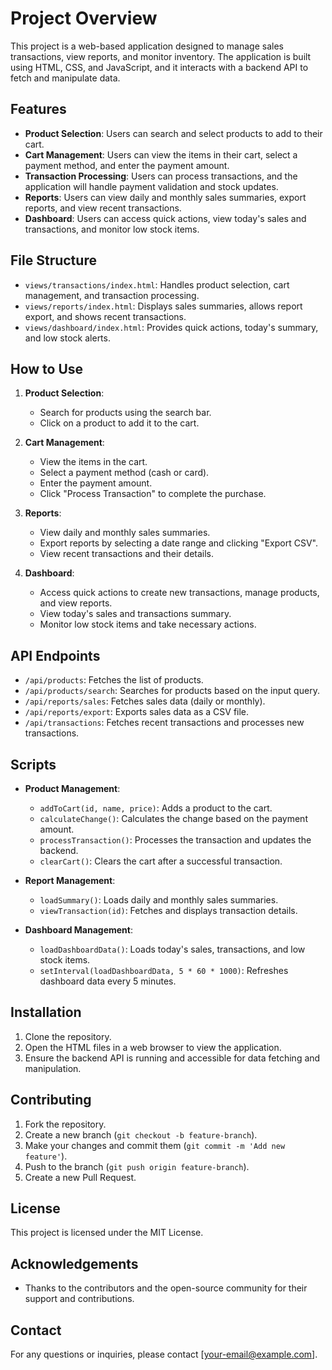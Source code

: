 # Project Overview

This project is a web-based application designed to manage sales transactions, view reports, and monitor inventory. The application is built using HTML, CSS, and JavaScript, and it interacts with a backend API to fetch and manipulate data.

## Features

- **Product Selection**: Users can search and select products to add to their cart.
- **Cart Management**: Users can view the items in their cart, select a payment method, and enter the payment amount.
- **Transaction Processing**: Users can process transactions, and the application will handle payment validation and stock updates.
- **Reports**: Users can view daily and monthly sales summaries, export reports, and view recent transactions.
- **Dashboard**: Users can access quick actions, view today's sales and transactions, and monitor low stock items.

## File Structure

- `views/transactions/index.html`: Handles product selection, cart management, and transaction processing.
- `views/reports/index.html`: Displays sales summaries, allows report export, and shows recent transactions.
- `views/dashboard/index.html`: Provides quick actions, today's summary, and low stock alerts.

## How to Use

1. **Product Selection**:
    - Search for products using the search bar.
    - Click on a product to add it to the cart.

2. **Cart Management**:
    - View the items in the cart.
    - Select a payment method (cash or card).
    - Enter the payment amount.
    - Click "Process Transaction" to complete the purchase.

3. **Reports**:
    - View daily and monthly sales summaries.
    - Export reports by selecting a date range and clicking "Export CSV".
    - View recent transactions and their details.

4. **Dashboard**:
    - Access quick actions to create new transactions, manage products, and view reports.
    - View today's sales and transactions summary.
    - Monitor low stock items and take necessary actions.

## API Endpoints

- `/api/products`: Fetches the list of products.
- `/api/products/search`: Searches for products based on the input query.
- `/api/reports/sales`: Fetches sales data (daily or monthly).
- `/api/reports/export`: Exports sales data as a CSV file.
- `/api/transactions`: Fetches recent transactions and processes new transactions.

## Scripts

- **Product Management**:
    - `addToCart(id, name, price)`: Adds a product to the cart.
    - `calculateChange()`: Calculates the change based on the payment amount.
    - `processTransaction()`: Processes the transaction and updates the backend.
    - `clearCart()`: Clears the cart after a successful transaction.

- **Report Management**:
    - `loadSummary()`: Loads daily and monthly sales summaries.
    - `viewTransaction(id)`: Fetches and displays transaction details.

- **Dashboard Management**:
    - `loadDashboardData()`: Loads today's sales, transactions, and low stock items.
    - `setInterval(loadDashboardData, 5 * 60 * 1000)`: Refreshes dashboard data every 5 minutes.

## Installation

1. Clone the repository.
2. Open the HTML files in a web browser to view the application.
3. Ensure the backend API is running and accessible for data fetching and manipulation.

## Contributing

1. Fork the repository.
2. Create a new branch (`git checkout -b feature-branch`).
3. Make your changes and commit them (`git commit -m 'Add new feature'`).
4. Push to the branch (`git push origin feature-branch`).
5. Create a new Pull Request.

## License

This project is licensed under the MIT License.

## Acknowledgements

- Thanks to the contributors and the open-source community for their support and contributions.

## Contact

For any questions or inquiries, please contact [your-email@example.com].
